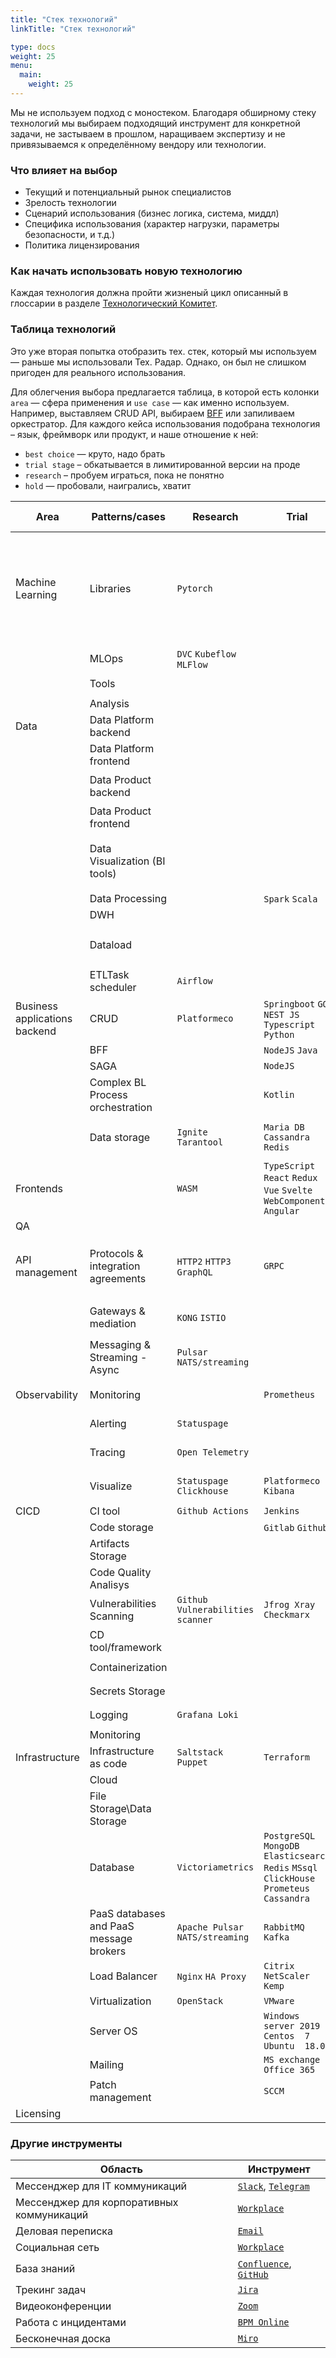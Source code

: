 ```yaml
---
title: "Стек технологий"
linkTitle: "Стек технологий"

type: docs
weight: 25
menu:
  main:
    weight: 25
---
```


Мы не используем подход с моностеком. Благодаря обширному стеку технологий мы выбираем подходящий инструмент для конкретной задачи, не застываем в прошлом, наращиваем экспертизу и не привязываемся к определённому вендору или технологии.

### Что влияет на выбор
* Текущий и потенциальный рынок специалистов
* Зрелость технологии
* Сценарий использования (бизнес логика, система, миддл)
* Специфика использования (характер нагрузки, параметры безопасности, и т.д.)
* Политика лицензирования

### Как начать использовать новую технологию
Каждая технология должна пройти жизненый цикл описанный в глоссарии в разделе [Технологический Комитет](../values/glossary/#technology-committee).

### Таблица технологий
Это уже вторая попытка отобразить тех. стек, который мы используем — раньше мы использовали Тех. Радар. Однако, он был не слишком пригоден для реального использования.

Для облегчения выбора предлагается таблица, в которой есть колонки `area` — сфера применения и `use case` — как именно используем. Например, выставляем CRUD API, выбираем [BFF](https://developer.ibm.com/technologies/microservices/patterns/create-backend-for-frontend-application-architecture/) или запиливаем оркестратор. Для каждого кейса использования подобрана технология – язык, фреймворк или продукт, и наше отношение к ней: 

* `best choice` — круто, надо брать
* `trial stage` – обкатывается в лимитированной версии на проде
* `research` – пробуем играться, пока не понятно
* `hold` — пробовали, наигрались, хватит



|Area                         |Patterns/cases                         |Research                         |Trial                                                                                      |Best choice                                                                                                |Hold                                                              |
|-----------------------------|---------------------------------------|---------------------------------|-------------------------------------------------------------------------------------------|-----------------------------------------------------------------------------------------------------------|------------------------------------------------------------------|
|Machine Learning             |Libraries                              |`Pytorch`                        |                                                                                           |`LightGBM` `Catboost` `Scikit-learn` `Matplotlib` `Pandas` `Plotly` `OpenCV` `TensorFlow (Keras)` `Seaborn`|                                                                  |
|                             |MLOps                                  |`DVC` `Kubeflow` `MLFlow`        |                                                                                           |                                                                                                           |                                                                  |
|                             |Tools                                  |                                 |                                                                                           |`Jupyter Notebook`                                                                                         |`JupyterHub`                                                      |
|                             |Analysis                               |                                 |                                                                                           |`Python 3`                                                                                                 |                                                                  |
|Data                         |Data Platform backend﻿                 |                                 |                                                                                           |`GO` `JAVA` `Django`                                                                                       |                                                                  |
|                             |Data Platform frontend                 |                                 |                                                                                           |`Next.js`                                                                                                  |                                                                  |
|                             |Data Product backend                   |                                 |                                                                                           |`Flask` `AsyncIO` `Python`                                                                                 |                                                                  |
|                             |Data Product frontend                  |                                 |                                                                                           |`React`                                                                                                    |                                                                  |
|                             |Data Visualization  (BI tools)         |                                 |                                                                                           |`Power BI` `Tableau`                                                                                       |`QlikView` `SQL Server Reporting Services` `SAP BusinessObjects`  |
|                             |Data Processing                        |                                 |`Spark` `Scala`                                                                            |                                                                                                           |                                                                  |
|                             |DWH                                    |                                 |                                                                                           |`Greenplum`                                                                                                |                                                                  |
|                             |Dataload                               |                                 |                                                                                           |`Kafka` `Yandex Object Storage S3`                                                                         |`Hadoop` `MinIO`                                                  |
|                             |ETLTask scheduler                      |`Airflow`                        |                                                                                           |`NiFi` `ESB Stambya`                                                                                       |`Talend`                                                          |
|Business applications backend|CRUD                                   |`Platformeco`                    |`Springboot` `GO` `NEST JS` `Typescript` `Python`                                          |`NodeJS` `Kotlin` `Java` `Typescript`                                                                      |`C#` `ASP.Net`                                                    |
|                             |BFF                                    |                                 |`NodeJS` `Java`                                                                            |`Platformeco`                                                                                              |`Python`                                                          |
|                             |SAGA                                   |                                 |`NodeJS`                                                                                   |`Kotlin` `Java`                                                                                            |                                                                  |
|                             |Complex BL  Process orchestration      |                                 |`Kotlin`                                                                                   |`Camunda`                                                                                                  |                                                                  |
|                             |Data storage                           |`Ignite` `Tarantool`             |`Maria DB` `Cassandra` `Redis`                                                             |`MongoDB` `ClickHouse` `PostgeSQL` `S3`                                                                    |`Oracle` `MS SQL` `FTPS /SFTP` `My SQL`                           |
|Frontends                    |                                       |`WASM`                           |`TypeScript` `React` `Redux` `Vue` `Svelte` `WebComponents` `Angular`                      |`JavaScript`                                                                                               |`php`                                                             |
|QA                           |                                       |                                 |                                                                                           |                                                                                                           |                                                                  |
|API management               |Protocols & integration agreements     |`HTTP2` `HTTP3` `GraphQL`        |`GRPC`                                                                                     |`REST API KeepAlive` `HTTP RPC (Experience API)` `WebSocket`                                               |`SOAP` `File Transfer` `DB link` `Batch transfer` `FTPS /SFTP`    |
|                             |Gateways & mediation                   |`KONG` `ISTIO`                   |                                                                                           |`APIGEE`                                                                                                   |`ESB` `File transfer` `Direct Integration`                        |
|                             |Messaging & Streaming - Async          |`Pulsar` `NATS/streaming`        |                                                                                           |`AMQP (RabbitMQ)` `Kafka`                                                                                  |`JMS` `ActiveMQ`                                                  |
|Observability                |Monitoring                             |                                 |`Prometheus`                                                                               |`Prometheus` `Zabbix` `Dynatrace`                                                                          |`Pingdom` `ELK`                                                   |
|                             |Alerting                               |`Statuspage`                     |                                                                                           |`Opsgenie` `Slack`                                                                                         |`Telegram` `Grafana`                                              |
|                             |Tracing                                |`Open Telemetry`                 |                                                                                           |`Dynatrace` `Zipkin` `Jaeger`                                                                              |                                                                  |
|                             |Visualize                              |`Statuspage` `Clickhouse`        |`Platformeco` `Kibana`                                                                     |`Power BI` `Grafana` `Dynatrace`                                                                           |`Zabbix` `Kibana`                                                 |
|CICD                         |CI tool                                |`Github Actions`                 |`Jenkins`                                                                                  |`Jenkins`                                                                                                  |`Gitlab CI/CD`                                                    |
|                             |Code storage                           |                                 |`Gitlab` `Github`                                                                          |`Github`                                                                                                   |`Gitlab`                                                          |
|                             |Artifacts Storage                      |                                 |                                                                                           |`Artifactory`                                                                                              |`Nexus`                                                           |
|                             |Code Quality Analisys                  |                                 |                                                                                           |`Sonarqube`                                                                                                |                                                                  |
|                             |Vulnerabilities Scanning               |`Github Vulnerabilities scanner` |`Jfrog Xray` `Checkmarx`                                                                   |                                                                                                           |                                                                  |
|                             |CD tool/framework                      |                                 |                                                                                           |`Ansible` `Helm`                                                                                           |                                                                  |
|                             |Containerization                       |                                 |                                                                                           |`Kubernetes` `Docker`                                                                                      |`Openshift`                                                       |
|                             |Secrets Storage                        |                                 |                                                                                           |`Hashicorp Vault`                                                                                          |`Git`                                                             |
|                             |Logging                                |`Grafana Loki`                   |                                                                                           |`Opendistro (ELK)`                                                                                         |                                                                  |
|                             |Monitoring                             |                                 |                                                                                           |`Prometheus`                                                                                               |`Zabbix`                                                          |
|Infrastructure               |Infrastructure as code                 |`Saltstack` `Puppet`             |`Terraform`                                                                                |                                                                                                           |                                                                  |
|                             |Cloud                                  |                                 |                                                                                           |                                                                                                           |                                                                  |
|                             |File Storage\Data Storage              |                                 |                                                                                           |                                                                                                           |                                                                  |
|                             |Database                               |`Victoriametrics`                |`PostgreSQL` `MongoDB` `Elasticsearch` `Redis` `MSsql` `ClickHouse` `Prometeus` `Cassandra`|                                                                                                           |`Oracle`                                                          |
|                             |PaaS databases and PaaS message brokers|`Apache Pulsar` `NATS/streaming` |`RabbitMQ` `Kafka`                                                                         |                                                                                                           |                                                                  |
|                             |Load Balancer                          |`Nginx` `HA Proxy`               |`Citrix NetScaler` `Kemp`                                                                  |                                                                                                           |                                                                  |
|                             |Virtualization                         |`OpenStack`                      |`VMware`                                                                                   |                                                                                                           |                                                                  |
|                             |Server OS                              |                                 |`Windows server 2019` `Centos  7` `Ubuntu  18.04`                                          |                                                                                                           |                                                                  |
|                             |Mailing                                |                                 |`MS exchange` `Office 365`                                                                 |                                                                                                           |                                                                  |
|                             |Patch management                       |                                 |`SCCM`                                                                                     |                                                                                                           |                                                                  |
|Licensing                    |                                       |                                 |                                                                                           |`OpenSource`                                                                                               |                                                                  |


### Другие инструменты

| Область | Инструмент |
| ------ | ------ |
| Мессенджер для IT коммуникаций | [`Slack`](https://adeo-tech-community.slack.com), [`Telegram`](https://telegram.org/) |
| Мессенджер для корпоративных коммуникаций | [`Workplace`](https://workplace.facebook.com) |
| Деловая переписка | [`Email`](https://owa.leroymerlin.ru/) |
| Социальная сеть | [`Workplace`](https://workplace.facebook.com) |
| База знаний | [`Confluence`](https://confluence.lmru.tech), [`GitHub`](https://github.com/adeo/) |
| Трекинг задач | [`Jira`](https://jira.lmru.tech) |
| Видеоконференции | [`Zoom`](https://leroymerlin.zoom.us) |
| Работа с инцидентами | [`BPM Online`](http://itsm.leroymerlin.ru/) |
| Бесконечная доска | [`Miro`](https://miro.com/) |